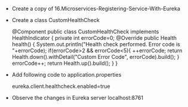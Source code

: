 * Create a copy of 16.Microservices-Registering-Service-With-Eureka
* Create a class CustomHealthCheck


	@Component
	public class CustomHealthCheck implements HealthIndicator {
	private int errorCode=0;
	@Override
	public Health health() {
		System.out.println("Health check performed. Error code is "+errorCode);
		if(errorCode>2 && errorCode<5){
			++errorCode;
			return Health.down().withDetail("Custom Error Code", errorCode).build();
		}
		errorCode++;
		return Health.up().build();
	}
	}

* Add following code to application.properties

	eureka.client.healthcheck.enabled=true

* Observe the changes in Eureka server localhost:8761